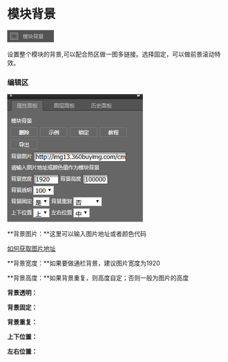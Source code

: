# 模块背景

![](/assets/wwqq_01.jpg)

设置整个模块的背景,可以配合热区做一图多链接。选择固定，可以做前景滚动特效。

### 编辑区

![](/assets/QQ1.png)

**背景图片：**这里可以输入图片地址或者颜色代码

[如何获取图片地址](//wang-dian-xiu-faq.md#q：如何获取图片地址？)

**背景宽度：**如果要做通栏背景，建议图片宽度为1920

**背景高度：**如果背景重复，则高度自定；否则一般为图片的高度

**背景透明：**

**背景固定：**

**背景重复：**

**上下位置：**

**左右位置：**

